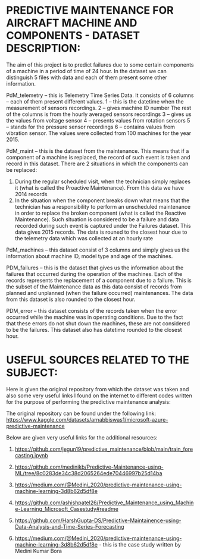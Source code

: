 # PREDICTIVE MAINTENANCE FOR AIRCRAFT MACHINE AND COMPONENTS - DATASET DESCRIPTION:

The aim of this project is to predict failures due to some certain components of a machine in a period of time of 24 hour.
In the dataset we can distinguish 5 files with data and each of them present some other information.

PdM_telemetry – this is Telemetry Time Series Data. It consists of 6 columns – each of them present different values.
1 – this is the datetime when the measurement of sensors recordings.
2 – gives machine ID number
The rest of the columns is from the hourly averaged sensors recordings 
3 – gives us the values from voltage sensor
4 – presents values from rotation sensors
5 – stands for the pressure sensor recordings
6 – contains values from vibration sensor.
The values were collected from 100 machines for the year 2015.


PdM_maint – this is the dataset from the maintenance. This means that if a component of a machine is replaced, the record of such event is taken and record in this dataset.
There are 2 situations in which the components can be replaced:
1.	During the regular scheduled visit, when the technician simply replaces it (what is called the Proactive Maintenance). From this data we have 2014 records
2.	In the situation when the component breaks down what means that the technician has a responsibility to perform an unscheduled maintenance in order to replace the broken component (what is called the Reactive Maintenance). Such situation is considered to be a failure and data recorded during such event is captured under the Failures dataset. This data gives 2015 records.
The data is rouned to the closest hour due to the telemetry data which was collected at an hourly rate

PdM_machines – this dataset consist of 3 columns and  simply gives us the information about machine ID, model type and age of the machines.

PDM_failures – this is the dataset that gives us the information about the failures that occurred during the operation of the machines. Each of the records represents the replacement of a component due to a failure. This is the subset of the Maintenance data as this data consist of records from planned and unplanned (when the failure occurred) maintenances.
The data from this dataset is also rounded to the closest hour.


PDM_error – this dataset consists of the records taken when the error occurred while the machine was in operating conditions. Due to the fact that these errors do not shut down the machines, these are not considered to be the failures. 
This dataset also has datetime rounded to the closest hour.

# USEFUL SOURCES RELATED TO THE SUBJECT:

Here is given the original repository from which the dataset was taken and also some very useful links I found on the internet to different codes written for the purpose of performing the predictive maintenance analysis:


The original repository can be found under the following link:
https://www.kaggle.com/datasets/arnabbiswas1/microsoft-azure-predictive-maintenance


Below are given very useful links for the additional resources:

1) https://github.com/jegun19/predictive_maintenance/blob/main/train_forecasting.ipynb

2) https://github.com/medinikb/Predictive-Maintenance-using-ML/tree/8c0283de34c38d2065264ede70446997b25d14ba

3) https://medium.com/@Medini_2020/predictive-maintenance-using-machine-learning-3d8b62d5df8e

4) https://github.com/ashishpatel26/Predictive_Maintenance_using_Machine-Learning_Microsoft_Casestudy#readme

5) https://github.com/HarshGupta-DS/Predictive-Maintainence-using-Data-Analysis-and-Time-Series-Forecasting

6) https://medium.com/@Medini_2020/predictive-maintenance-using-machine-learning-3d8b62d5df8e - this is the case study written by Medini Kumar Bora